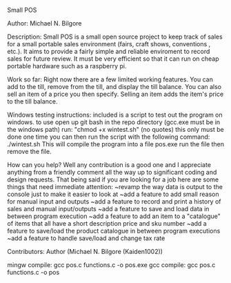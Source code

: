 Small POS

Author: Michael N. Bilgore

Description:
	Small POS is a small open source project to keep track of sales
for a small portable sales environment (fairs, craft shows, conventions
, etc.).  It aims to provide a fairly simple and reliable enviroment to
record sales for future review.  It must be very efficient so that it 
can run on cheap portable hardware such as a raspberry pi.

Work so far:
Right now there are a few limited working features.  You can add to the
till, remove from the till, and display the till balance.  You can also
sell an item of a price you then specify.  Selling an item adds the
item's price to the till balance.

Windows testing instructions:
included is a script to test out the program on windows.  to use
open up git bash in the repo directory (gcc.exe must be in the
windows path) run: "chmod +x wintest.sh" (no quotes) this only
must be done one time you can then run the script with the following
command:
./wintest.sh
This will compile the program into a file pos.exe run the file then
remove the file.

How can you help?
Well any contribution is a good one and I appreciate anything from
a friendly comment all the way up to significant coding and design
requests.  That being said if you are looking for a job here are
some things that need immediate attention: 
~revamp the way data is output to the console just to make it easier to look at
~add a feature to add small reason for manual input and outputs
~add a feature to record and print a history of sales and manual input/outputs
~add a feature to save and load data in between program execution
~add a feature to add an item to a "catalogue" of items that all have a short description price and sku number
~add a feature to save/load the product catalogue in between program executions
~add a feature to handle save/load and change tax rate

Contributors:
Author (Michael N. Bilgore (Kaiden1002))

mingw compile:
	gcc pos.c functions.c -o pos.exe
gcc compile:
	gcc pos.c functions.c -o pos